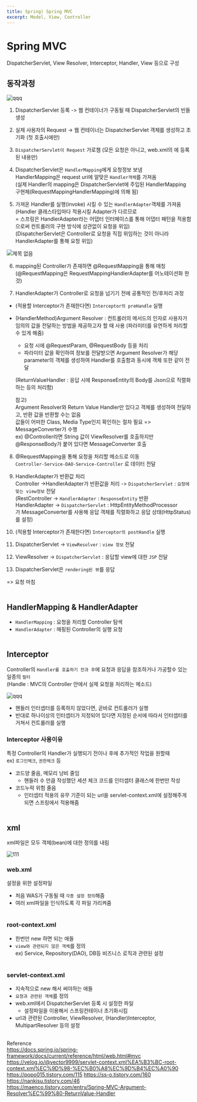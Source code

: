 ```yaml
---
title: Spring) Spring MVC
excerpt: Model, View, Controller
---
```


# Spring MVC
DispatcherServlet, View Resolver, Interceptor, Handler, View 등으로 구성

## 동작과정

![qqq](https://user-images.githubusercontent.com/103614357/184902462-9df22f0f-3ffd-4060-868f-3e407f5f8677.png)  

1. DispatcherServlet 등록 -> 웹 컨테이너가 구동될 때 DispatcherServlet의 빈들 생성  

2. 실제 사용자의 Request -> 웹 컨테이너는 DispatcherServlet 객체를 생성하고 초기화 (첫 호출시에만)  
 
3. `DispatcherServlet이 Request` 가로챔
  (모든 요청은 아니고, web.xml의 <url-pattern>에 등록된 내용만)

4. DispatcherServlet은 `HandlerMapping`에게 요청정보 보냄  
  HandlerMapping은 request uri에 알맞은 `Handler객체`를 가져옴  
  (실제 Handler의 mapping은 DispatcherServlet에 주입된 HandlerMapping 구현체(RequestMappingHandlerMapping)에 의해 됨)    

5. 가져온 Handler를 실행(invoke) 시킬 수 있는 `HandlerAdapter`객체를 가져옴     
  (Handler 클래스타입마다 적용시킬 Adapter가 다르므로   
  = 스프링은 HandlerAdapter라는 어댑터 인터페이스를 통해 어댑터 패턴을 적용함으로써 컨트롤러의 구현 방식에 상관없이 요청을 위임)   
  (DispatcherServlet은 Controller로 요청을 직접 위임하는 것이 아니라 HandlerAdapter를 통해 요청 위임)   

 ![제목 없음](https://user-images.githubusercontent.com/103614357/193285977-23f9ee05-ddfc-4510-8e67-a29aa046d510.png)  
 
6. mapping된 Controller가 존재하면 @RequestMapping을 통해 매칭  
 (@RequestMapping은 RequestMappingHandlerAdapter를 어노테이션화 한 것)  

7. HandlerAdapter가 Controller로 요청을 넘기기 전에 공통적인 전/후처리 과정  
- (적용할 Interceptor가 존재한다면) `Interceptor의 preHandle` 실행  
- (HandlerMethod)Argument Resolver : 컨트롤러의 메서드의 인자로 사용자가 임의의 값을 전달하는 방법을 제공하고자 할 때 사용 (파라미터를 유연하게 처리할 수 있게 해줌)    
  - 요청 시에 @RequestParam, @RequestBody 등을 처리  
  - 파라미터 값을 확인하여 정보를 전달받으면 Argument Resolver가 해당 parameter의 객체를 생성하여 Handler를 호출함과 동시에 객체 또한 같이 전달     
 
  (ReturnValueHandler : 응답 시에 ResponseEntity의 Body를 Json으로 직렬화하는 등의 처리함)  
 
  참고)  
  Argument Resolver와 Return Value Handler만 있다고 객체를 생성하여 전달하고, 반환 값을 반환할 수는 없음  
  값들이 어떠한 Class, Media Type인지 확인하는 절차 필요 => MessageConverter가 수행   
  ex) @Controller라면 String 값이 ViewResolver를 호출하지만 @ResponseBody가 붙어 있다면 MessageConverter 호출   
  
8. @RequestMapping을 통해 요청을 처리할 메소드로 이동   
 `Controller-Service-DAO-Service-Controller` 로 데이터 전달   
   
9. HandlerAdapter가 반환값 처리  
 Controller ->HandlerAdapter가 반환값을 처리 -> `DispatcherServlet` : `요청에 맞는 view정보` 전달     
 (RestController -> `HandlerAdapter` : `ResponseEntity` 반환     
 HandlerAdapter -> `DispatcherServlet` : HttpEntityMethodProcessor가 MessageConverter를 사용해 응답 객체를 직렬화하고 응답 상태(HttpStatus)를 설정)   
  
10. (적용할 Interceptor가 존재한다면) `Interceptor의 postHandle` 실행  
  
11. DispatcherServlet -> `ViewResolver` : `view 정보` 전달  
   
12. ViewResolver -> `DispatcherServlet` : 응답할 view에 대한 `JSP` 전달  
  
13. DispatcherServlet은 `rendering된 뷰`를 응답   
  
  => 요청 마침 <br/><br/>

## HandlerMapping & HandlerAdapter
- `HandlerMapping` : 요청을 처리할 Controller 탐색
- `HandlerAdapter` : 매핑된 Controller의 실행 요청 <br/><br/>
  
## Interceptor
Controller의 `Handler를 호출하기 전과 후`에 요청과 응답을 참조하거나 가공할수 있는 일종의 `필터`  
  (Handle : MVC의 Controller 안에서 실제 요청을 처리하는 메소드)
  
![qqq](https://user-images.githubusercontent.com/103614357/184910856-56902f70-98f0-49b2-bd2a-c0039539bc5b.png)  
  
- 핸들러 인터셉터를 등록하지 않았다면, 곧바로 컨트롤러가 실행 
- 반대로 하나이상의 인터셉터가 지정되어 있다면 지정된 순서에 따라서 인터셉터를 거쳐서 컨트롤러를 실행
  
### Interceptor 사용이유  
특정 Controller의 Handler가 실행되기 전이나 후에 추가적인 작업을 원할때  
ex) `로그인체크`, `권한체크` 등
  
- 코드양 줄음, 메모리 낭비 줄임
  - 핸들러 수 만큼 작성했던 세션 체크 코드를 인터셉터 클래스에 한번만 작성
- 코드누락 위험 줄음
  - 인터셉터 적용의 유무 기준이 되는 url을 servlet-context.xml에 설정해주게 되면 스프링에서 적용해줌 <br/><br/>

  
## xml
xml파일은 모두 객체(bean)에 대한 정의를 내림

![111](https://user-images.githubusercontent.com/103614357/184899888-e931bf29-3e64-4325-b381-99560fba3a93.png) 

### web.xml
설정을 위한 설정파일
- 처음 WAS가 구동될 때 `각종 설정 정의`해줌
- 여러 xml파일을 인식하도록 각 파일 가리켜줌 <br/><br/>

### root-context.xml 
- 한번만 new 하면 되는 애들  
- `view와 관련되지 않은 객체`를 정의  
ex) Service, Repository(DAO), DB등 비즈니스 로직과 관련된 설정 <br/><br/>

### servlet-context.xml 
- 지속적으로 new 해서 써야하는 애들 
- `요청과 관련된 객체`를 정의
- web.xml에서 DispatcherServlet 등록 시 설정한 파일 
  - 설정파일을 이용해서 스프링컨테이너 초기화시킴 
- url과 관련된 Controller, ViewResolver, (Handler)Interceptor, MultipartResolver 등의 설정 <br/><br/>
  

Reference  
https://docs.spring.io/spring-framework/docs/current/reference/html/web.html#mvc  
https://velog.io/@vector9999/servlet-context.xml%EA%B3%BC-root-context.xml%EC%9D%98-%EC%B0%A8%EC%9D%B4%EC%A0%90   
https://popo015.tistory.com/115 
https://ss-o.tistory.com/160   
https://nankisu.tistory.com/46   
https://maenco.tistory.com/entry/Spring-MVC-Argument-Resolver%EC%99%80-ReturnValue-Handler   
<br/>
